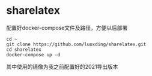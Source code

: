 # sharelatex
配置好docker-compose文件及路径，方便以后部署

```
cd ~
git clone https://github.com/luoxding/sharelatex.git
cd sharelatex
docker-compose up -d
```

其中使用的镜像为我之前配置好的2021导出版本
